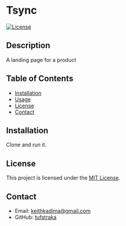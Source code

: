# Tsync

[![License](https://img.shields.io/badge/license-MIT-blue.svg)](LICENSE)

## Description

A landing page for a product

## Table of Contents

- [Installation](#installation)
- [Usage](#usage)
- [License](#license)
- [Contact](#contact)

## Installation

Clone and run it.


## License

This project is licensed under the [MIT License](LICENSE).

## Contact

- Email: keithkadima@gmail.com
- GitHub: [tufstraka](https://github.com/tufstraka)
